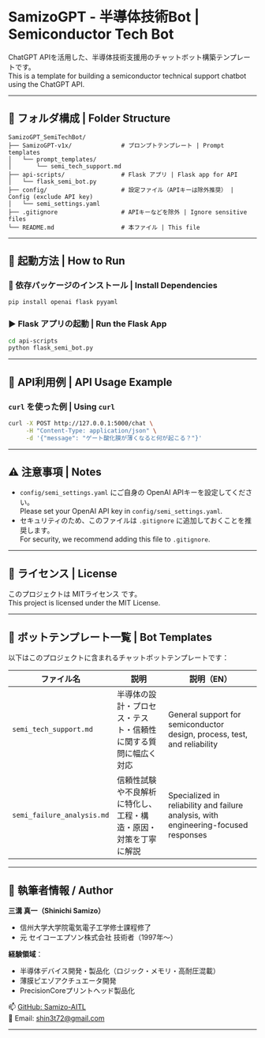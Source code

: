 # SamizoGPT - 半導体技術Bot | Semiconductor Tech Bot

ChatGPT APIを活用した、半導体技術支援用のチャットボット構築テンプレートです。  
This is a template for building a semiconductor technical support chatbot using the ChatGPT API.

---

## 📁 フォルダ構成 | Folder Structure

```
SamizoGPT_SemiTechBot/
├── SamizoGPT-v1x/              # プロンプトテンプレート | Prompt templates
│   └── prompt_templates/
│       └── semi_tech_support.md
├── api-scripts/                # Flask アプリ | Flask app for API
│   └── flask_semi_bot.py
├── config/                     # 設定ファイル（APIキーは除外推奨） | Config (exclude API key)
│   └── semi_settings.yaml
├── .gitignore                  # APIキーなどを除外 | Ignore sensitive files
└── README.md                   # 本ファイル | This file
```

---

## 🚀 起動方法 | How to Run

### 🔧 依存パッケージのインストール | Install Dependencies

```bash
pip install openai flask pyyaml
```

### ▶️ Flask アプリの起動 | Run the Flask App

```bash
cd api-scripts
python flask_semi_bot.py
```

---

## 🔗 API利用例 | API Usage Example

### `curl` を使った例 | Using `curl`

```bash
curl -X POST http://127.0.0.1:5000/chat \
     -H "Content-Type: application/json" \
     -d '{"message": "ゲート酸化膜が薄くなると何が起こる？"}'
```

---

## ⚠️ 注意事項 | Notes

- `config/semi_settings.yaml` にご自身の OpenAI APIキーを設定してください。  
  Please set your OpenAI API key in `config/semi_settings.yaml`.
- セキュリティのため、このファイルは `.gitignore` に追加しておくことを推奨します。  
  For security, we recommend adding this file to `.gitignore`.

---

## 📄 ライセンス | License

このプロジェクトは MITライセンス です。  
This project is licensed under the MIT License.

---

## 📄 ボットテンプレート一覧 | Bot Templates

以下はこのプロジェクトに含まれるチャットボットテンプレートです：

| ファイル名 | 説明 | 説明（EN） |
|------------|------|-------------|
| `semi_tech_support.md` | 半導体の設計・プロセス・テスト・信頼性に関する質問に幅広く対応 | General support for semiconductor design, process, test, and reliability |
| `semi_failure_analysis.md` | 信頼性試験や不良解析に特化し、工程・構造・原因・対策を丁寧に解説 | Specialized in reliability and failure analysis, with engineering-focused responses |

---

## 👤 執筆者情報 / Author

**三溝 真一（Shinichi Samizo）**  
- 信州大学大学院電気電子工学修士課程修了
- 元 セイコーエプソン株式会社 技術者（1997年〜）  

**経験領域**：
- 半導体デバイス開発・製品化（ロジック・メモリ・高耐圧混載）
- 薄膜ピエゾアクチュエータ開発
- PrecisionCoreプリントヘッド製品化

📫 [GitHub: Samizo-AITL](https://github.com/Samizo-AITL)  
📩 Email: [shin3t72@gmail.com](mailto:shin3t72@gmail.com)

---

